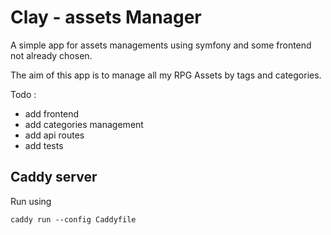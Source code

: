 # Clay - assets Manager

A simple app for assets managements using symfony and some frontend not already chosen.

The aim of this app is to manage all my RPG Assets by tags and categories.

Todo :
- add frontend
- add categories management
- add api routes
- add tests

## Caddy server

Run using
```
caddy run --config Caddyfile
```